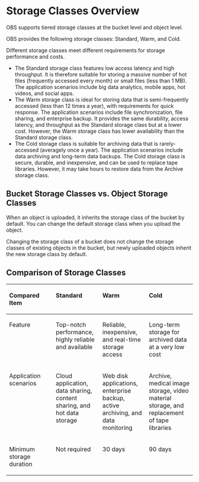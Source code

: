 # Storage Classes Overview<a name="en-us_topic_0050937852"></a>

OBS supports tiered storage classes at the bucket level and object level.

OBS provides the following storage classes: Standard, Warm, and Cold.

Different storage classes meet different requirements for storage performance and costs.

-   The Standard storage class features low access latency and high throughput. It is therefore suitable for storing a massive number of hot files \(frequently accessed every month\) or small files \(less than 1 MB\). The application scenarios include big data analytics, mobile apps, hot videos, and social apps.
-   The Warm storage class is ideal for storing data that is semi-frequently accessed \(less than 12 times a year\), with requirements for quick response. The application scenarios include file synchronization, file sharing, and enterprise backup. It provides the same durability, access latency, and throughput as the Standard storage class but at a lower cost. However, the Warm storage class has lower availability than the Standard storage class.
-   The Cold storage class is suitable for archiving data that is rarely-accessed \(averagely once a year\). The application scenarios include data archiving and long-term data backups. The Cold storage class is secure, durable, and inexpensive, and can be used to replace tape libraries. However, it may take hours to restore data from the Archive storage class.

## Bucket Storage Classes vs. Object Storage Classes<a name="section510051131514"></a>

When an object is uploaded, it inherits the storage class of the bucket by default. You can change the default storage class when you upload the object.

Changing the storage class of a bucket does not change the storage classes of existing objects in the bucket, but newly uploaded objects inherit the new storage class by default.

## Comparison of Storage Classes<a name="section64461132193015"></a>

<a name="table1410941163116"></a>
<table><thead align="left"><tr id="row1410174113319"><th class="cellrowborder" valign="top" width="25.000000000000007%" id="mcps1.1.5.1.1"><p id="p1110194153116"><a name="p1110194153116"></a><a name="p1110194153116"></a>Compared Item</p>
</th>
<th class="cellrowborder" valign="top" width="25.000000000000007%" id="mcps1.1.5.1.2"><p id="p51064110319"><a name="p51064110319"></a><a name="p51064110319"></a>Standard</p>
</th>
<th class="cellrowborder" valign="top" width="24.9%" id="mcps1.1.5.1.3"><p id="p1521511382333"><a name="p1521511382333"></a><a name="p1521511382333"></a>Warm</p>
</th>
<th class="cellrowborder" valign="top" width="25.100000000000005%" id="mcps1.1.5.1.4"><p id="p51226614339"><a name="p51226614339"></a><a name="p51226614339"></a>Cold</p>
</th>
</tr>
</thead>
<tbody><tr id="row103188419355"><td class="cellrowborder" valign="top" width="25.000000000000007%" headers="mcps1.1.5.1.1 "><p id="p131810412351"><a name="p131810412351"></a><a name="p131810412351"></a>Feature</p>
</td>
<td class="cellrowborder" valign="top" width="25.000000000000007%" headers="mcps1.1.5.1.2 "><p id="p2031818473511"><a name="p2031818473511"></a><a name="p2031818473511"></a>Top-notch performance, highly reliable and available </p>
</td>
<td class="cellrowborder" valign="top" width="24.9%" headers="mcps1.1.5.1.3 "><p id="p83181416352"><a name="p83181416352"></a><a name="p83181416352"></a>Reliable, inexpensive, and real-time storage access</p>
</td>
<td class="cellrowborder" valign="top" width="25.100000000000005%" headers="mcps1.1.5.1.4 "><p id="p19318134103517"><a name="p19318134103517"></a><a name="p19318134103517"></a>Long-term storage for archived data at a very low cost</p>
</td>
</tr>
<tr id="row265162715348"><td class="cellrowborder" valign="top" width="25.000000000000007%" headers="mcps1.1.5.1.1 "><p id="p46642711342"><a name="p46642711342"></a><a name="p46642711342"></a>Application scenarios</p>
</td>
<td class="cellrowborder" valign="top" width="25.000000000000007%" headers="mcps1.1.5.1.2 "><p id="p466627123418"><a name="p466627123418"></a><a name="p466627123418"></a>Cloud application, data sharing, content sharing, and hot data storage</p>
</td>
<td class="cellrowborder" valign="top" width="24.9%" headers="mcps1.1.5.1.3 "><p id="p06613277349"><a name="p06613277349"></a><a name="p06613277349"></a>Web disk applications, enterprise backup, active archiving, and data monitoring</p>
</td>
<td class="cellrowborder" valign="top" width="25.100000000000005%" headers="mcps1.1.5.1.4 "><p id="p186612743416"><a name="p186612743416"></a><a name="p186612743416"></a>Archive, medical image storage, video material storage, and replacement of tape libraries</p>
</td>
</tr>
<tr id="row565445793616"><td class="cellrowborder" valign="top" width="25.000000000000007%" headers="mcps1.1.5.1.1 "><p id="p136541857183616"><a name="p136541857183616"></a><a name="p136541857183616"></a>Minimum storage duration</p>
</td>
<td class="cellrowborder" valign="top" width="25.000000000000007%" headers="mcps1.1.5.1.2 "><p id="p18654105712362"><a name="p18654105712362"></a><a name="p18654105712362"></a>Not required</p>
</td>
<td class="cellrowborder" valign="top" width="24.9%" headers="mcps1.1.5.1.3 "><p id="p12654145712368"><a name="p12654145712368"></a><a name="p12654145712368"></a>30 days</p>
</td>
<td class="cellrowborder" valign="top" width="25.100000000000005%" headers="mcps1.1.5.1.4 "><p id="p10654165783617"><a name="p10654165783617"></a><a name="p10654165783617"></a>90 days</p>
</td>
</tr>
</tbody>
</table>

